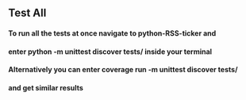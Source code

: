 ## Test All
#### To run all the tests at once navigate to python-RSS-ticker and
#### enter python -m unittest discover tests/ inside your terminal
#### Alternatively you can enter coverage run -m unittest discover tests/ 
#### and get similar results
